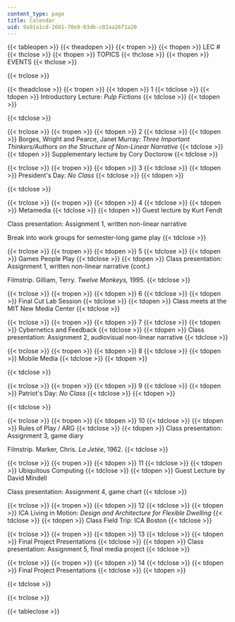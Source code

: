 ```yaml
---
content_type: page
title: Calendar
uid: 9a91a1cd-2601-70e9-03db-c02aa26f1a20
---
```


{{< tableopen >}}
{{< theadopen >}}
{{< tropen >}}
{{< thopen >}}
LEC #
{{< thclose >}}
{{< thopen >}}
TOPICS
{{< thclose >}}
{{< thopen >}}
EVENTS
{{< thclose >}}

{{< trclose >}}

{{< theadclose >}}
{{< tropen >}}
{{< tdopen >}}
1
{{< tdclose >}}
{{< tdopen >}}
Introductory Lecture: _Pulp Fictions_
{{< tdclose >}}
{{< tdopen >}}

{{< tdclose >}}

{{< trclose >}}
{{< tropen >}}
{{< tdopen >}}
2
{{< tdclose >}}
{{< tdopen >}}
Borges, Wright and Pearce, Janet Murray: _Three Important Thinkers/Authors on the Structure of Non-Linear Narrative_
{{< tdclose >}}
{{< tdopen >}}
Supplementary lecture by Cory Doctorow
{{< tdclose >}}

{{< trclose >}}
{{< tropen >}}
{{< tdopen >}}
3
{{< tdclose >}}
{{< tdopen >}}
President's Day: _No Class_
{{< tdclose >}}
{{< tdopen >}}

{{< tdclose >}}

{{< trclose >}}
{{< tropen >}}
{{< tdopen >}}
4
{{< tdclose >}}
{{< tdopen >}}
Metamedia
{{< tdclose >}}
{{< tdopen >}}
Guest lecture by Kurt Fendt  
  
Class presentation: Assignment 1, written non-linear narrative  
  
Break into work groups for semester-long game play
{{< tdclose >}}

{{< trclose >}}
{{< tropen >}}
{{< tdopen >}}
5
{{< tdclose >}}
{{< tdopen >}}
Games People Play
{{< tdclose >}}
{{< tdopen >}}
Class presentation: Assignment 1, written non-linear narrative (cont.)  
  
Filmstrip. Gilliam, Terry. _Twelve Monkeys,_ 1995.
{{< tdclose >}}

{{< trclose >}}
{{< tropen >}}
{{< tdopen >}}
6
{{< tdclose >}}
{{< tdopen >}}
Final Cut Lab Session
{{< tdclose >}}
{{< tdopen >}}
Class meets at the MIT New Media Center
{{< tdclose >}}

{{< trclose >}}
{{< tropen >}}
{{< tdopen >}}
7
{{< tdclose >}}
{{< tdopen >}}
Cybernetics and Feedback
{{< tdclose >}}
{{< tdopen >}}
Class presentation: Assignment 2, audiovisual non-linear narrative
{{< tdclose >}}

{{< trclose >}}
{{< tropen >}}
{{< tdopen >}}
8
{{< tdclose >}}
{{< tdopen >}}
Mobile Media
{{< tdclose >}}
{{< tdopen >}}

{{< tdclose >}}

{{< trclose >}}
{{< tropen >}}
{{< tdopen >}}
9
{{< tdclose >}}
{{< tdopen >}}
Patriot's Day: _No Class_
{{< tdclose >}}
{{< tdopen >}}

{{< tdclose >}}

{{< trclose >}}
{{< tropen >}}
{{< tdopen >}}
10
{{< tdclose >}}
{{< tdopen >}}
Rules of Play / ARG
{{< tdclose >}}
{{< tdopen >}}
Class presentation: Assignment 3, game diary  
  
Filmstrip. Marker, Chris. _La Jetée_, 1962.
{{< tdclose >}}

{{< trclose >}}
{{< tropen >}}
{{< tdopen >}}
11
{{< tdclose >}}
{{< tdopen >}}
Ubiquitous Computing
{{< tdclose >}}
{{< tdopen >}}
Guest Lecture by David Mindell  
  
Class presentation: Assignment 4, game chart
{{< tdclose >}}

{{< trclose >}}
{{< tropen >}}
{{< tdopen >}}
12
{{< tdclose >}}
{{< tdopen >}}
ICA Living in Motion: _Design and Architecture for Flexible Dwelling_
{{< tdclose >}}
{{< tdopen >}}
Class Field Trip: ICA Boston
{{< tdclose >}}

{{< trclose >}}
{{< tropen >}}
{{< tdopen >}}
13
{{< tdclose >}}
{{< tdopen >}}
Final Project Presentations
{{< tdclose >}}
{{< tdopen >}}
Class presentation: Assignment 5, final media project
{{< tdclose >}}

{{< trclose >}}
{{< tropen >}}
{{< tdopen >}}
14
{{< tdclose >}}
{{< tdopen >}}
Final Project Presentations
{{< tdclose >}}
{{< tdopen >}}

{{< tdclose >}}

{{< trclose >}}

{{< tableclose >}}